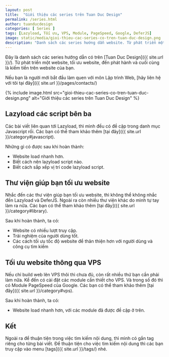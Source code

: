 ```yaml
---
layout: post
title:  "Giới thiệu các series trên Tuan Duc Design"
permalink: /series.html
author: tuanducdesign
categories: [ Series ]
tags: [Lazyload, Tối ưu, VPS, Module, PageSpeed, Google, DeferJS]
image: static/media/gioi-thieu-cac-series-co-tren-tuan-duc-design.png
description: "Danh sách các series hướng dẫn website. Từ phát triển một website, tối ưu website, đến phát hành và cuối cùng là kiếm tiền trên website của bạn."
---
```


Đây là danh sách các series hướng dẫn có trên [Tuan Duc Design]({{ site.url }}/). Từ phát triển một website, tối ưu website, đến phát hành và cuối cùng là kiếm tiền trên website của bạn.

Nếu bạn là người mới bắt đầu làm quen với môn Lập trình Web, [hãy liên hệ với tôi tại đây]({{ site.url }}/pages/contacts/)

{% include image.html src="gioi-thieu-cac-series-co-tren-tuan-duc-design.png" alt="Giới thiệu các series trên Tuan Duc Design" %}

## Lazyload các script bên ba

Các bài viết liên quan tới Lazyload, thì mình đều có đề cập trong danh mục Javascript rồi. Các bạn có thể tham khảo thêm [tại đây]({{ site.url }}/category#javascript).

Những gì có được sau khi hoàn thành:

- Website load nhanh hơn.
- Biết cách nên lazyload script nào.
- Biết cách sắp xếp vị trí code lazyload script.

## Thư viện giúp bạn tối ưu website

Nhắc đến các thư viện giúp bạn tối ưu website, thì không thể không nhắc đến Lazyload và DeferJS. Ngoài ra còn nhiều thư viện khác do mình tự tay làm ra nữa. Các bạn có thể tham khảo thêm [tại đây]({{ site.url }}/category#library).

Sau khi hoàn thành, ta có:

- Website có nhiều lượt truy cập.
- Trải nghiệm của người dùng tốt.
- Các cách tối ưu tốc độ website để thân thiện hơn với người dùng và công cụ tìm kiếm

## Tối ưu website thông qua VPS

Nếu chỉ build web lên VPS thôi thì chưa đủ, còn rất nhiều thứ bạn cần phải làm nữa. Kể đến có cài đặt các module cần thiết cho VPS. Và trong số đó thì có Module PageSpeed của Google. Các bạn có thể tham khảo thêm [tại đây]({{ site.url }}/category#vps).

Sau khi hoàn thành, ta có:

- Website load nhanh hơn, với các module đã được đề cập ở trên.

## Kết

Ngoài ra để thuận tiện trong việc tìm kiếm nội dung, thì mình có gắn tag riêng cho từng bài viết. Để thuận tiện cho việc tìm kiếm nội dung thì các bạn truy cập vào menu [tags]({{ site.url }}/tags/) nhé.
